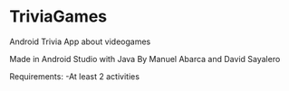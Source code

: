 # TriviaGames
Android Trivia App about videogames

Made in Android Studio with Java
By Manuel Abarca and David Sayalero

Requirements:
-At least 2 activities

